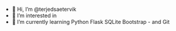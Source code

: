 - 👋 Hi, I’m @terjedsaetervik
- 👀 I’m interested in 
- 🌱 I’m currently learning Python Flask SQLite Bootstrap - and Git

<!---
terjedsaetervik/terjedsaetervik is a ✨ special ✨ repository because its `README.md` (this file) appears on your GitHub profile.
You can click the Preview link to take a look at your changes.
--->
